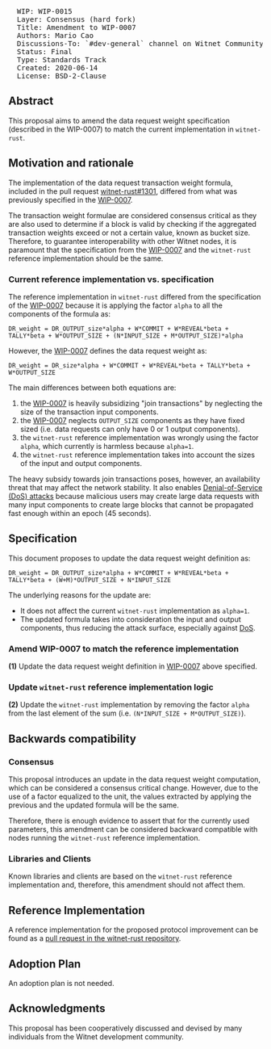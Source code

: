 <pre>
  WIP: WIP-0015
  Layer: Consensus (hard fork)
  Title: Amendment to WIP-0007
  Authors: Mario Cao <mario@witnet.foundation>
  Discussions-To: `#dev-general` channel on Witnet Community's Discord server
  Status: Final
  Type: Standards Track
  Created: 2020-06-14
  License: BSD-2-Clause
</pre>

## Abstract

This proposal aims to amend the data request weight specification (described in the WIP-0007) to match the current implementation in `witnet-rust`.


## Motivation and rationale

The implementation of the data request transaction weight formula, included in the pull request [witnet-rust#1301], differed from what was previously specified in the [WIP-0007].

The transaction weight formulae are considered consensus critical as they are also used to determine if a block is valid by checking if the aggregated transaction weights exceed or not a certain value, known as bucket size. Therefore, to guarantee interoperability with other Witnet nodes, it is paramount that the specification from the [WIP-0007] and the `witnet-rust` reference implementation should be the same.


### Current reference implementation vs. specification

The reference implementation in `witnet-rust` differed from the specification of the [WIP-0007] because it is applying the factor `alpha` to all the components of the formula as:

```
DR_weight = DR_OUTPUT_size*alpha + W*COMMIT + W*REVEAL*beta + TALLY*beta + W*OUTPUT_SIZE + (N*INPUT_SIZE + M*OUTPUT_SIZE)*alpha
```

However, the [WIP-0007] defines the data request weight as:

```
DR_weight = DR_size*alpha + W*COMMIT + W*REVEAL*beta + TALLY*beta + W*OUTPUT_SIZE
```

The main differences between both equations are:
 1. the [WIP-0007] is heavily subsidizing "join transactions" by neglecting the size of the transaction input components.
 2. the [WIP-0007] neglects `OUTPUT_SIZE` components as they have fixed sized (i.e. data requests can only have 0 or 1 output components).
 3. the `witnet-rust` reference implementation was wrongly using the factor `alpha`, which currently is harmless because `alpha=1`.
 4. the `witnet-rust` reference implementation takes into account the sizes of the input and output components.


The heavy subsidy towards join transactions poses, however, an availability threat that may affect the network stability. It also enables [Denial-of-Service (DoS) attacks][DoS] because malicious users may create large data requests with many input components to create large blocks that cannot be propagated fast enough within an epoch (45 seconds).


## Specification

This document proposes to update the data request weight definition as:

```
DR_weight = DR_OUTPUT_size*alpha + W*COMMIT + W*REVEAL*beta + TALLY*beta + (W+M)*OUTPUT_SIZE + N*INPUT_SIZE
```

The underlying reasons for the update are:

 - It does not affect the current `witnet-rust` implementation as `alpha=1`.
 - The updated formula takes into consideration the input and output components, thus reducing the attack surface, especially against [DoS].


### Amend WIP-0007 to match the reference implementation

**(1)** Update the data request weight definition in [WIP-0007] above specified.


### Update `witnet-rust` reference implementation logic

**(2)** Update the `witnet-rust` implementation by removing the factor `alpha` from the last element of the sum (i.e. `(N*INPUT_SIZE + M*OUTPUT_SIZE)`).


## Backwards compatibility


### Consensus

This proposal introduces an update in the data request weight computation, which can be considered a consensus critical change. However, due to the use of a factor equalized to the unit, the values extracted by applying the previous and the updated formula will be the same.

Therefore, there is enough evidence to assert that for the currently used parameters, this amendment can be considered backward compatible with nodes running the `witnet-rust` reference implementation.


### Libraries and Clients

Known libraries and clients are based on the `witnet-rust` reference implementation and, therefore, this amendment should not affect them.


## Reference Implementation

A reference implementation for the proposed protocol improvement can be found as a [pull request in the
witnet-rust repository][witnet-rust#1966].


## Adoption Plan

An adoption plan is not needed.


## Acknowledgments

This proposal has been cooperatively discussed and devised by many individuals from the Witnet development community.

[DoS]: https://en.wikipedia.org/wiki/Denial-of-service_attack
[WIP-0007]: https://github.com/witnet/WIPs/blob/master/wip-0007.md
[witnet-rust#1301]: https://github.com/witnet/witnet-rust/pull/1301
[witnet-rust#1966]: https://github.com/witnet/witnet-rust/pull/1966
